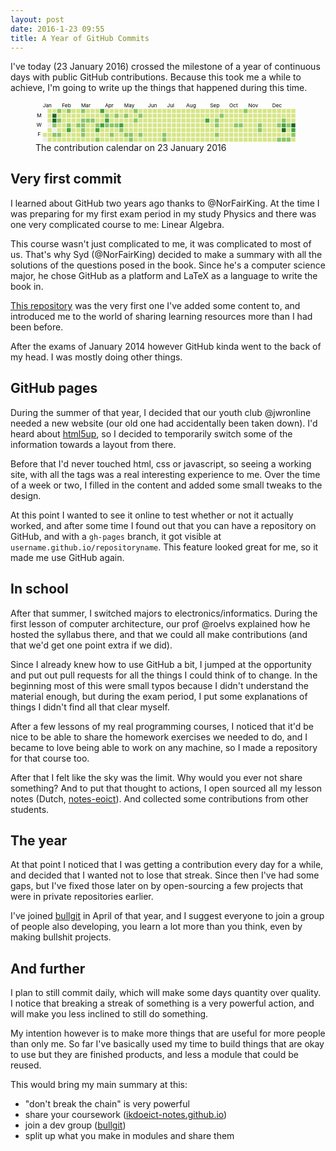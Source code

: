 ```yaml
---
layout: post
date: 2016-1-23 09:55
title: A Year of GitHub Commits
---
```

I've today (23 January 2016) crossed the milestone of a year of continuous days with public GitHub contributions. Because this took me a while to achieve, I'm going to write up the things that happened during this time.

<figure>
  <svg width="721" height="110" viewbox="0 0 721 110" class="js-calendar-graph-svg">
    <g transform="translate(20, 20)">
        <g transform="translate(0, 0)">
            <rect class="day" width="11" height="11" y="65" fill="#d6e685" data-count="4" data-date="2015-01-09"></rect>
            <rect class="day" width="11" height="11" y="78" fill="#eeeeee" data-count="0" data-date="2015-01-10"></rect>
        </g>
        <g transform="translate(13, 0)">
            <rect class="day" width="11" height="11" y="0" fill="#d6e685" data-count="1" data-date="2015-01-11"></rect>
            <rect class="day" width="11" height="11" y="13" fill="#d6e685" data-count="1" data-date="2015-01-12"></rect>
            <rect class="day" width="11" height="11" y="26" fill="#d6e685" data-count="1" data-date="2015-01-13"></rect>
            <rect class="day" width="11" height="11" y="39" fill="#eeeeee" data-count="0" data-date="2015-01-14"></rect>
            <rect class="day" width="11" height="11" y="52" fill="#d6e685" data-count="6" data-date="2015-01-15"></rect>
            <rect class="day" width="11" height="11" y="65" fill="#d6e685" data-count="1" data-date="2015-01-16"></rect>
            <rect class="day" width="11" height="11" y="78" fill="#d6e685" data-count="2" data-date="2015-01-17"></rect>
        </g>
        <g transform="translate(26, 0)">
            <rect class="day" width="11" height="11" y="0" fill="#d6e685" data-count="2" data-date="2015-01-18"></rect>
            <rect class="day" width="11" height="11" y="13" fill="#1e6823" data-count="50" data-date="2015-01-19"></rect>
            <rect class="day" width="11" height="11" y="26" fill="#1e6823" data-count="63" data-date="2015-01-20"></rect>
            <rect class="day" width="11" height="11" y="39" fill="#8cc665" data-count="20" data-date="2015-01-21"></rect>
            <rect class="day" width="11" height="11" y="52" fill="#eeeeee" data-count="0" data-date="2015-01-22"></rect>
            <rect class="day" width="11" height="11" y="65" fill="#8cc665" data-count="19" data-date="2015-01-23"></rect>
            <rect class="day" width="11" height="11" y="78" fill="#d6e685" data-count="16" data-date="2015-01-24"></rect>
        </g>
        <g transform="translate(39, 0)">
            <rect class="day" width="11" height="11" y="0" fill="#8cc665" data-count="19" data-date="2015-01-25"></rect>
            <rect class="day" width="11" height="11" y="13" fill="#d6e685" data-count="3" data-date="2015-01-26"></rect>
            <rect class="day" width="11" height="11" y="26" fill="#8cc665" data-count="21" data-date="2015-01-27"></rect>
            <rect class="day" width="11" height="11" y="39" fill="#d6e685" data-count="3" data-date="2015-01-28"></rect>
            <rect class="day" width="11" height="11" y="52" fill="#d6e685" data-count="1" data-date="2015-01-29"></rect>
            <rect class="day" width="11" height="11" y="65" fill="#8cc665" data-count="19" data-date="2015-01-30"></rect>
            <rect class="day" width="11" height="11" y="78" fill="#d6e685" data-count="5" data-date="2015-01-31"></rect>
        </g>
        <g transform="translate(52, 0)">
            <rect class="day" width="11" height="11" y="0" fill="#d6e685" data-count="1" data-date="2015-02-01"></rect>
            <rect class="day" width="11" height="11" y="13" fill="#d6e685" data-count="12" data-date="2015-02-02"></rect>
            <rect class="day" width="11" height="11" y="26" fill="#d6e685" data-count="4" data-date="2015-02-03"></rect>
            <rect class="day" width="11" height="11" y="39" fill="#d6e685" data-count="2" data-date="2015-02-04"></rect>
            <rect class="day" width="11" height="11" y="52" fill="#d6e685" data-count="1" data-date="2015-02-05"></rect>
            <rect class="day" width="11" height="11" y="65" fill="#d6e685" data-count="14" data-date="2015-02-06"></rect>
            <rect class="day" width="11" height="11" y="78" fill="#d6e685" data-count="1" data-date="2015-02-07"></rect>
        </g>
        <g transform="translate(65, 0)">
            <rect class="day" width="11" height="11" y="0" fill="#8cc665" data-count="20" data-date="2015-02-08"></rect>
            <rect class="day" width="11" height="11" y="13" fill="#d6e685" data-count="5" data-date="2015-02-09"></rect>
            <rect class="day" width="11" height="11" y="26" fill="#d6e685" data-count="1" data-date="2015-02-10"></rect>
            <rect class="day" width="11" height="11" y="39" fill="#8cc665" data-count="21" data-date="2015-02-11"></rect>
            <rect class="day" width="11" height="11" y="52" fill="#44a340" data-count="44" data-date="2015-02-12"></rect>
            <rect class="day" width="11" height="11" y="65" fill="#d6e685" data-count="3" data-date="2015-02-13"></rect>
            <rect class="day" width="11" height="11" y="78" fill="#d6e685" data-count="5" data-date="2015-02-14"></rect>
        </g>
        <g transform="translate(78, 0)">
            <rect class="day" width="11" height="11" y="0" fill="#d6e685" data-count="2" data-date="2015-02-15"></rect>
            <rect class="day" width="11" height="11" y="13" fill="#d6e685" data-count="10" data-date="2015-02-16"></rect>
            <rect class="day" width="11" height="11" y="26" fill="#d6e685" data-count="1" data-date="2015-02-17"></rect>
            <rect class="day" width="11" height="11" y="39" fill="#d6e685" data-count="8" data-date="2015-02-18"></rect>
            <rect class="day" width="11" height="11" y="52" fill="#d6e685" data-count="1" data-date="2015-02-19"></rect>
            <rect class="day" width="11" height="11" y="65" fill="#d6e685" data-count="1" data-date="2015-02-20"></rect>
            <rect class="day" width="11" height="11" y="78" fill="#d6e685" data-count="1" data-date="2015-02-21"></rect>
        </g>
        <g transform="translate(91, 0)">
            <rect class="day" width="11" height="11" y="0" fill="#d6e685" data-count="1" data-date="2015-02-22"></rect>
            <rect class="day" width="11" height="11" y="13" fill="#d6e685" data-count="8" data-date="2015-02-23"></rect>
            <rect class="day" width="11" height="11" y="26" fill="#d6e685" data-count="14" data-date="2015-02-24"></rect>
            <rect class="day" width="11" height="11" y="39" fill="#8cc665" data-count="27" data-date="2015-02-25"></rect>
            <rect class="day" width="11" height="11" y="52" fill="#d6e685" data-count="12" data-date="2015-02-26"></rect>
            <rect class="day" width="11" height="11" y="65" fill="#d6e685" data-count="14" data-date="2015-02-27"></rect>
            <rect class="day" width="11" height="11" y="78" fill="#d6e685" data-count="1" data-date="2015-02-28"></rect>
        </g>
        <g transform="translate(104, 0)">
            <rect class="day" width="11" height="11" y="0" fill="#8cc665" data-count="30" data-date="2015-03-01"></rect>
            <rect class="day" width="11" height="11" y="13" fill="#d6e685" data-count="8" data-date="2015-03-02"></rect>
            <rect class="day" width="11" height="11" y="26" fill="#8cc665" data-count="22" data-date="2015-03-03"></rect>
            <rect class="day" width="11" height="11" y="39" fill="#8cc665" data-count="23" data-date="2015-03-04"></rect>
            <rect class="day" width="11" height="11" y="52" fill="#8cc665" data-count="27" data-date="2015-03-05"></rect>
            <rect class="day" width="11" height="11" y="65" fill="#8cc665" data-count="20" data-date="2015-03-06"></rect>
            <rect class="day" width="11" height="11" y="78" fill="#d6e685" data-count="3" data-date="2015-03-07"></rect>
        </g>
        <g transform="translate(117, 0)">
            <rect class="day" width="11" height="11" y="0" fill="#d6e685" data-count="3" data-date="2015-03-08"></rect>
            <rect class="day" width="11" height="11" y="13" fill="#d6e685" data-count="9" data-date="2015-03-09"></rect>
            <rect class="day" width="11" height="11" y="26" fill="#8cc665" data-count="20" data-date="2015-03-10"></rect>
            <rect class="day" width="11" height="11" y="39" fill="#d6e685" data-count="2" data-date="2015-03-11"></rect>
            <rect class="day" width="11" height="11" y="52" fill="#d6e685" data-count="5" data-date="2015-03-12"></rect>
            <rect class="day" width="11" height="11" y="65" fill="#d6e685" data-count="5" data-date="2015-03-13"></rect>
            <rect class="day" width="11" height="11" y="78" fill="#d6e685" data-count="1" data-date="2015-03-14"></rect>
        </g>
        <g transform="translate(130, 0)">
            <rect class="day" width="11" height="11" y="0" fill="#d6e685" data-count="1" data-date="2015-03-15"></rect>
            <rect class="day" width="11" height="11" y="13" fill="#d6e685" data-count="9" data-date="2015-03-16"></rect>
            <rect class="day" width="11" height="11" y="26" fill="#8cc665" data-count="26" data-date="2015-03-17"></rect>
            <rect class="day" width="11" height="11" y="39" fill="#d6e685" data-count="16" data-date="2015-03-18"></rect>
            <rect class="day" width="11" height="11" y="52" fill="#d6e685" data-count="1" data-date="2015-03-19"></rect>
            <rect class="day" width="11" height="11" y="65" fill="#d6e685" data-count="12" data-date="2015-03-20"></rect>
            <rect class="day" width="11" height="11" y="78" fill="#d6e685" data-count="1" data-date="2015-03-21"></rect>
        </g>
        <g transform="translate(143, 0)">
            <rect class="day" width="11" height="11" y="0" fill="#d6e685" data-count="7" data-date="2015-03-22"></rect>
            <rect class="day" width="11" height="11" y="13" fill="#d6e685" data-count="7" data-date="2015-03-23"></rect>
            <rect class="day" width="11" height="11" y="26" fill="#d6e685" data-count="11" data-date="2015-03-24"></rect>
            <rect class="day" width="11" height="11" y="39" fill="#8cc665" data-count="28" data-date="2015-03-25"></rect>
            <rect class="day" width="11" height="11" y="52" fill="#44a340" data-count="43" data-date="2015-03-26"></rect>
            <rect class="day" width="11" height="11" y="65" fill="#d6e685" data-count="8" data-date="2015-03-27"></rect>
            <rect class="day" width="11" height="11" y="78" fill="#8cc665" data-count="28" data-date="2015-03-28"></rect>
        </g>
        <g transform="translate(156, 0)">
            <rect class="day" width="11" height="11" y="0" fill="#44a340" data-count="41" data-date="2015-03-29"></rect>
            <rect class="day" width="11" height="11" y="13" fill="#d6e685" data-count="10" data-date="2015-03-30"></rect>
            <rect class="day" width="11" height="11" y="26" fill="#d6e685" data-count="12" data-date="2015-03-31"></rect>
            <rect class="day" width="11" height="11" y="39" fill="#44a340" data-count="36" data-date="2015-04-01"></rect>
            <rect class="day" width="11" height="11" y="52" fill="#d6e685" data-count="13" data-date="2015-04-02"></rect>
            <rect class="day" width="11" height="11" y="65" fill="#d6e685" data-count="10" data-date="2015-04-03"></rect>
            <rect class="day" width="11" height="11" y="78" fill="#d6e685" data-count="9" data-date="2015-04-04"></rect>
        </g>
        <g transform="translate(169, 0)">
            <rect class="day" width="11" height="11" y="0" fill="#d6e685" data-count="13" data-date="2015-04-05"></rect>
            <rect class="day" width="11" height="11" y="13" fill="#8cc665" data-count="21" data-date="2015-04-06"></rect>
            <rect class="day" width="11" height="11" y="26" fill="#44a340" data-count="42" data-date="2015-04-07"></rect>
            <rect class="day" width="11" height="11" y="39" fill="#8cc665" data-count="26" data-date="2015-04-08"></rect>
            <rect class="day" width="11" height="11" y="52" fill="#d6e685" data-count="1" data-date="2015-04-09"></rect>
            <rect class="day" width="11" height="11" y="65" fill="#d6e685" data-count="2" data-date="2015-04-10"></rect>
            <rect class="day" width="11" height="11" y="78" fill="#d6e685" data-count="1" data-date="2015-04-11"></rect>
        </g>
        <g transform="translate(182, 0)">
            <rect class="day" width="11" height="11" y="0" fill="#d6e685" data-count="1" data-date="2015-04-12"></rect>
            <rect class="day" width="11" height="11" y="13" fill="#d6e685" data-count="3" data-date="2015-04-13"></rect>
            <rect class="day" width="11" height="11" y="26" fill="#d6e685" data-count="13" data-date="2015-04-14"></rect>
            <rect class="day" width="11" height="11" y="39" fill="#8cc665" data-count="19" data-date="2015-04-15"></rect>
            <rect class="day" width="11" height="11" y="52" fill="#d6e685" data-count="10" data-date="2015-04-16"></rect>
            <rect class="day" width="11" height="11" y="65" fill="#8cc665" data-count="18" data-date="2015-04-17"></rect>
            <rect class="day" width="11" height="11" y="78" fill="#d6e685" data-count="14" data-date="2015-04-18"></rect>
        </g>
        <g transform="translate(195, 0)">
            <rect class="day" width="11" height="11" y="0" fill="#d6e685" data-count="2" data-date="2015-04-19"></rect>
            <rect class="day" width="11" height="11" y="13" fill="#8cc665" data-count="19" data-date="2015-04-20"></rect>
            <rect class="day" width="11" height="11" y="26" fill="#d6e685" data-count="7" data-date="2015-04-21"></rect>
            <rect class="day" width="11" height="11" y="39" fill="#8cc665" data-count="17" data-date="2015-04-22"></rect>
            <rect class="day" width="11" height="11" y="52" fill="#d6e685" data-count="16" data-date="2015-04-23"></rect>
            <rect class="day" width="11" height="11" y="65" fill="#d6e685" data-count="11" data-date="2015-04-24"></rect>
            <rect class="day" width="11" height="11" y="78" fill="#d6e685" data-count="3" data-date="2015-04-25"></rect>
        </g>
        <g transform="translate(208, 0)">
            <rect class="day" width="11" height="11" y="0" fill="#d6e685" data-count="3" data-date="2015-04-26"></rect>
            <rect class="day" width="11" height="11" y="13" fill="#d6e685" data-count="11" data-date="2015-04-27"></rect>
            <rect class="day" width="11" height="11" y="26" fill="#d6e685" data-count="5" data-date="2015-04-28"></rect>
            <rect class="day" width="11" height="11" y="39" fill="#44a340" data-count="36" data-date="2015-04-29"></rect>
            <rect class="day" width="11" height="11" y="52" fill="#8cc665" data-count="30" data-date="2015-04-30"></rect>
            <rect class="day" width="11" height="11" y="65" fill="#d6e685" data-count="15" data-date="2015-05-01"></rect>
            <rect class="day" width="11" height="11" y="78" fill="#d6e685" data-count="16" data-date="2015-05-02"></rect>
        </g>
        <g transform="translate(221, 0)">
            <rect class="day" width="11" height="11" y="0" fill="#d6e685" data-count="10" data-date="2015-05-03"></rect>
            <rect class="day" width="11" height="11" y="13" fill="#8cc665" data-count="20" data-date="2015-05-04"></rect>
            <rect class="day" width="11" height="11" y="26" fill="#d6e685" data-count="5" data-date="2015-05-05"></rect>
            <rect class="day" width="11" height="11" y="39" fill="#d6e685" data-count="5" data-date="2015-05-06"></rect>
            <rect class="day" width="11" height="11" y="52" fill="#d6e685" data-count="4" data-date="2015-05-07"></rect>
            <rect class="day" width="11" height="11" y="65" fill="#8cc665" data-count="29" data-date="2015-05-08"></rect>
            <rect class="day" width="11" height="11" y="78" fill="#d6e685" data-count="9" data-date="2015-05-09"></rect>
        </g>
        <g transform="translate(234, 0)">
            <rect class="day" width="11" height="11" y="0" fill="#d6e685" data-count="4" data-date="2015-05-10"></rect>
            <rect class="day" width="11" height="11" y="13" fill="#d6e685" data-count="1" data-date="2015-05-11"></rect>
            <rect class="day" width="11" height="11" y="26" fill="#d6e685" data-count="10" data-date="2015-05-12"></rect>
            <rect class="day" width="11" height="11" y="39" fill="#d6e685" data-count="2" data-date="2015-05-13"></rect>
            <rect class="day" width="11" height="11" y="52" fill="#d6e685" data-count="7" data-date="2015-05-14"></rect>
            <rect class="day" width="11" height="11" y="65" fill="#8cc665" data-count="25" data-date="2015-05-15"></rect>
            <rect class="day" width="11" height="11" y="78" fill="#8cc665" data-count="23" data-date="2015-05-16"></rect>
        </g>
        <g transform="translate(247, 0)">
            <rect class="day" width="11" height="11" y="0" fill="#8cc665" data-count="17" data-date="2015-05-17"></rect>
            <rect class="day" width="11" height="11" y="13" fill="#d6e685" data-count="13" data-date="2015-05-18"></rect>
            <rect class="day" width="11" height="11" y="26" fill="#8cc665" data-count="19" data-date="2015-05-19"></rect>
            <rect class="day" width="11" height="11" y="39" fill="#d6e685" data-count="3" data-date="2015-05-20"></rect>
            <rect class="day" width="11" height="11" y="52" fill="#d6e685" data-count="3" data-date="2015-05-21"></rect>
            <rect class="day" width="11" height="11" y="65" fill="#d6e685" data-count="5" data-date="2015-05-22"></rect>
            <rect class="day" width="11" height="11" y="78" fill="#d6e685" data-count="2" data-date="2015-05-23"></rect>
        </g>
        <g transform="translate(260, 0)">
            <rect class="day" width="11" height="11" y="0" fill="#d6e685" data-count="2" data-date="2015-05-24"></rect>
            <rect class="day" width="11" height="11" y="13" fill="#8cc665" data-count="19" data-date="2015-05-25"></rect>
            <rect class="day" width="11" height="11" y="26" fill="#d6e685" data-count="4" data-date="2015-05-26"></rect>
            <rect class="day" width="11" height="11" y="39" fill="#d6e685" data-count="1" data-date="2015-05-27"></rect>
            <rect class="day" width="11" height="11" y="52" fill="#d6e685" data-count="3" data-date="2015-05-28"></rect>
            <rect class="day" width="11" height="11" y="65" fill="#8cc665" data-count="25" data-date="2015-05-29"></rect>
            <rect class="day" width="11" height="11" y="78" fill="#d6e685" data-count="3" data-date="2015-05-30"></rect>
        </g>
        <g transform="translate(273, 0)">
            <rect class="day" width="11" height="11" y="0" fill="#d6e685" data-count="4" data-date="2015-05-31"></rect>
            <rect class="day" width="11" height="11" y="13" fill="#d6e685" data-count="2" data-date="2015-06-01"></rect>
            <rect class="day" width="11" height="11" y="26" fill="#d6e685" data-count="2" data-date="2015-06-02"></rect>
            <rect class="day" width="11" height="11" y="39" fill="#d6e685" data-count="4" data-date="2015-06-03"></rect>
            <rect class="day" width="11" height="11" y="52" fill="#d6e685" data-count="14" data-date="2015-06-04"></rect>
            <rect class="day" width="11" height="11" y="65" fill="#d6e685" data-count="1" data-date="2015-06-05"></rect>
            <rect class="day" width="11" height="11" y="78" fill="#d6e685" data-count="5" data-date="2015-06-06"></rect>
        </g>
        <g transform="translate(286, 0)">
            <rect class="day" width="11" height="11" y="0" fill="#d6e685" data-count="4" data-date="2015-06-07"></rect>
            <rect class="day" width="11" height="11" y="13" fill="#d6e685" data-count="4" data-date="2015-06-08"></rect>
            <rect class="day" width="11" height="11" y="26" fill="#d6e685" data-count="6" data-date="2015-06-09"></rect>
            <rect class="day" width="11" height="11" y="39" fill="#d6e685" data-count="2" data-date="2015-06-10"></rect>
            <rect class="day" width="11" height="11" y="52" fill="#d6e685" data-count="8" data-date="2015-06-11"></rect>
            <rect class="day" width="11" height="11" y="65" fill="#d6e685" data-count="4" data-date="2015-06-12"></rect>
            <rect class="day" width="11" height="11" y="78" fill="#d6e685" data-count="4" data-date="2015-06-13"></rect>
        </g>
        <g transform="translate(299, 0)">
            <rect class="day" width="11" height="11" y="0" fill="#d6e685" data-count="14" data-date="2015-06-14"></rect>
            <rect class="day" width="11" height="11" y="13" fill="#d6e685" data-count="3" data-date="2015-06-15"></rect>
            <rect class="day" width="11" height="11" y="26" fill="#d6e685" data-count="2" data-date="2015-06-16"></rect>
            <rect class="day" width="11" height="11" y="39" fill="#d6e685" data-count="1" data-date="2015-06-17"></rect>
            <rect class="day" width="11" height="11" y="52" fill="#d6e685" data-count="4" data-date="2015-06-18"></rect>
            <rect class="day" width="11" height="11" y="65" fill="#d6e685" data-count="10" data-date="2015-06-19"></rect>
            <rect class="day" width="11" height="11" y="78" fill="#d6e685" data-count="2" data-date="2015-06-20"></rect>
        </g>
        <g transform="translate(312, 0)">
            <rect class="day" width="11" height="11" y="0" fill="#d6e685" data-count="10" data-date="2015-06-21"></rect>
            <rect class="day" width="11" height="11" y="13" fill="#d6e685" data-count="5" data-date="2015-06-22"></rect>
            <rect class="day" width="11" height="11" y="26" fill="#d6e685" data-count="1" data-date="2015-06-23"></rect>
            <rect class="day" width="11" height="11" y="39" fill="#d6e685" data-count="8" data-date="2015-06-24"></rect>
            <rect class="day" width="11" height="11" y="52" fill="#d6e685" data-count="8" data-date="2015-06-25"></rect>
            <rect class="day" width="11" height="11" y="65" fill="#d6e685" data-count="1" data-date="2015-06-26"></rect>
            <rect class="day" width="11" height="11" y="78" fill="#d6e685" data-count="4" data-date="2015-06-27"></rect>
        </g>
        <g transform="translate(325, 0)">
            <rect class="day" width="11" height="11" y="0" fill="#d6e685" data-count="1" data-date="2015-06-28"></rect>
            <rect class="day" width="11" height="11" y="13" fill="#d6e685" data-count="6" data-date="2015-06-29"></rect>
            <rect class="day" width="11" height="11" y="26" fill="#d6e685" data-count="1" data-date="2015-06-30"></rect>
            <rect class="day" width="11" height="11" y="39" fill="#d6e685" data-count="1" data-date="2015-07-01"></rect>
            <rect class="day" width="11" height="11" y="52" fill="#d6e685" data-count="10" data-date="2015-07-02"></rect>
            <rect class="day" width="11" height="11" y="65" fill="#8cc665" data-count="24" data-date="2015-07-03"></rect>
            <rect class="day" width="11" height="11" y="78" fill="#8cc665" data-count="17" data-date="2015-07-04"></rect>
        </g>
        <g transform="translate(338, 0)">
            <rect class="day" width="11" height="11" y="0" fill="#d6e685" data-count="10" data-date="2015-07-05"></rect>
            <rect class="day" width="11" height="11" y="13" fill="#d6e685" data-count="4" data-date="2015-07-06"></rect>
            <rect class="day" width="11" height="11" y="26" fill="#d6e685" data-count="1" data-date="2015-07-07"></rect>
            <rect class="day" width="11" height="11" y="39" fill="#d6e685" data-count="1" data-date="2015-07-08"></rect>
            <rect class="day" width="11" height="11" y="52" fill="#d6e685" data-count="1" data-date="2015-07-09"></rect>
            <rect class="day" width="11" height="11" y="65" fill="#d6e685" data-count="1" data-date="2015-07-10"></rect>
            <rect class="day" width="11" height="11" y="78" fill="#d6e685" data-count="1" data-date="2015-07-11"></rect>
        </g>
        <g transform="translate(351, 0)">
            <rect class="day" width="11" height="11" y="0" fill="#d6e685" data-count="1" data-date="2015-07-12"></rect>
            <rect class="day" width="11" height="11" y="13" fill="#d6e685" data-count="1" data-date="2015-07-13"></rect>
            <rect class="day" width="11" height="11" y="26" fill="#d6e685" data-count="8" data-date="2015-07-14"></rect>
            <rect class="day" width="11" height="11" y="39" fill="#d6e685" data-count="8" data-date="2015-07-15"></rect>
            <rect class="day" width="11" height="11" y="52" fill="#d6e685" data-count="8" data-date="2015-07-16"></rect>
            <rect class="day" width="11" height="11" y="65" fill="#d6e685" data-count="9" data-date="2015-07-17"></rect>
            <rect class="day" width="11" height="11" y="78" fill="#d6e685" data-count="13" data-date="2015-07-18"></rect>
        </g>
        <g transform="translate(364, 0)">
            <rect class="day" width="11" height="11" y="0" fill="#d6e685" data-count="6" data-date="2015-07-19"></rect>
            <rect class="day" width="11" height="11" y="13" fill="#d6e685" data-count="11" data-date="2015-07-20"></rect>
            <rect class="day" width="11" height="11" y="26" fill="#d6e685" data-count="1" data-date="2015-07-21"></rect>
            <rect class="day" width="11" height="11" y="39" fill="#d6e685" data-count="1" data-date="2015-07-22"></rect>
            <rect class="day" width="11" height="11" y="52" fill="#d6e685" data-count="1" data-date="2015-07-23"></rect>
            <rect class="day" width="11" height="11" y="65" fill="#d6e685" data-count="3" data-date="2015-07-24"></rect>
            <rect class="day" width="11" height="11" y="78" fill="#d6e685" data-count="6" data-date="2015-07-25"></rect>
        </g>
        <g transform="translate(377, 0)">
            <rect class="day" width="11" height="11" y="0" fill="#d6e685" data-count="4" data-date="2015-07-26"></rect>
            <rect class="day" width="11" height="11" y="13" fill="#d6e685" data-count="1" data-date="2015-07-27"></rect>
            <rect class="day" width="11" height="11" y="26" fill="#d6e685" data-count="5" data-date="2015-07-28"></rect>
            <rect class="day" width="11" height="11" y="39" fill="#d6e685" data-count="1" data-date="2015-07-29"></rect>
            <rect class="day" width="11" height="11" y="52" fill="#d6e685" data-count="2" data-date="2015-07-30"></rect>
            <rect class="day" width="11" height="11" y="65" fill="#d6e685" data-count="1" data-date="2015-07-31"></rect>
            <rect class="day" width="11" height="11" y="78" fill="#d6e685" data-count="1" data-date="2015-08-01"></rect>
        </g>
        <g transform="translate(390, 0)">
            <rect class="day" width="11" height="11" y="0" fill="#d6e685" data-count="2" data-date="2015-08-02"></rect>
            <rect class="day" width="11" height="11" y="13" fill="#d6e685" data-count="3" data-date="2015-08-03"></rect>
            <rect class="day" width="11" height="11" y="26" fill="#d6e685" data-count="10" data-date="2015-08-04"></rect>
            <rect class="day" width="11" height="11" y="39" fill="#d6e685" data-count="6" data-date="2015-08-05"></rect>
            <rect class="day" width="11" height="11" y="52" fill="#d6e685" data-count="1" data-date="2015-08-06"></rect>
            <rect class="day" width="11" height="11" y="65" fill="#d6e685" data-count="2" data-date="2015-08-07"></rect>
            <rect class="day" width="11" height="11" y="78" fill="#d6e685" data-count="8" data-date="2015-08-08"></rect>
        </g>
        <g transform="translate(403, 0)">
            <rect class="day" width="11" height="11" y="0" fill="#d6e685" data-count="2" data-date="2015-08-09"></rect>
            <rect class="day" width="11" height="11" y="13" fill="#d6e685" data-count="14" data-date="2015-08-10"></rect>
            <rect class="day" width="11" height="11" y="26" fill="#d6e685" data-count="4" data-date="2015-08-11"></rect>
            <rect class="day" width="11" height="11" y="39" fill="#d6e685" data-count="1" data-date="2015-08-12"></rect>
            <rect class="day" width="11" height="11" y="52" fill="#d6e685" data-count="9" data-date="2015-08-13"></rect>
            <rect class="day" width="11" height="11" y="65" fill="#d6e685" data-count="7" data-date="2015-08-14"></rect>
            <rect class="day" width="11" height="11" y="78" fill="#d6e685" data-count="11" data-date="2015-08-15"></rect>
        </g>
        <g transform="translate(416, 0)">
            <rect class="day" width="11" height="11" y="0" fill="#d6e685" data-count="4" data-date="2015-08-16"></rect>
            <rect class="day" width="11" height="11" y="13" fill="#d6e685" data-count="7" data-date="2015-08-17"></rect>
            <rect class="day" width="11" height="11" y="26" fill="#d6e685" data-count="1" data-date="2015-08-18"></rect>
            <rect class="day" width="11" height="11" y="39" fill="#d6e685" data-count="13" data-date="2015-08-19"></rect>
            <rect class="day" width="11" height="11" y="52" fill="#d6e685" data-count="6" data-date="2015-08-20"></rect>
            <rect class="day" width="11" height="11" y="65" fill="#d6e685" data-count="12" data-date="2015-08-21"></rect>
            <rect class="day" width="11" height="11" y="78" fill="#d6e685" data-count="8" data-date="2015-08-22"></rect>
        </g>
        <g transform="translate(429, 0)">
            <rect class="day" width="11" height="11" y="0" fill="#d6e685" data-count="2" data-date="2015-08-23"></rect>
            <rect class="day" width="11" height="11" y="13" fill="#d6e685" data-count="8" data-date="2015-08-24"></rect>
            <rect class="day" width="11" height="11" y="26" fill="#d6e685" data-count="3" data-date="2015-08-25"></rect>
            <rect class="day" width="11" height="11" y="39" fill="#d6e685" data-count="5" data-date="2015-08-26"></rect>
            <rect class="day" width="11" height="11" y="52" fill="#d6e685" data-count="3" data-date="2015-08-27"></rect>
            <rect class="day" width="11" height="11" y="65" fill="#d6e685" data-count="1" data-date="2015-08-28"></rect>
            <rect class="day" width="11" height="11" y="78" fill="#d6e685" data-count="3" data-date="2015-08-29"></rect>
        </g>
        <g transform="translate(442, 0)">
            <rect class="day" width="11" height="11" y="0" fill="#d6e685" data-count="1" data-date="2015-08-30"></rect>
            <rect class="day" width="11" height="11" y="13" fill="#d6e685" data-count="4" data-date="2015-08-31"></rect>
            <rect class="day" width="11" height="11" y="26" fill="#44a340" data-count="39" data-date="2015-09-01"></rect>
            <rect class="day" width="11" height="11" y="39" fill="#d6e685" data-count="13" data-date="2015-09-02"></rect>
            <rect class="day" width="11" height="11" y="52" fill="#d6e685" data-count="10" data-date="2015-09-03"></rect>
            <rect class="day" width="11" height="11" y="65" fill="#d6e685" data-count="1" data-date="2015-09-04"></rect>
            <rect class="day" width="11" height="11" y="78" fill="#d6e685" data-count="8" data-date="2015-09-05"></rect>
        </g>
        <g transform="translate(455, 0)">
            <rect class="day" width="11" height="11" y="0" fill="#d6e685" data-count="2" data-date="2015-09-06"></rect>
            <rect class="day" width="11" height="11" y="13" fill="#d6e685" data-count="10" data-date="2015-09-07"></rect>
            <rect class="day" width="11" height="11" y="26" fill="#d6e685" data-count="3" data-date="2015-09-08"></rect>
            <rect class="day" width="11" height="11" y="39" fill="#d6e685" data-count="3" data-date="2015-09-09"></rect>
            <rect class="day" width="11" height="11" y="52" fill="#d6e685" data-count="2" data-date="2015-09-10"></rect>
            <rect class="day" width="11" height="11" y="65" fill="#d6e685" data-count="7" data-date="2015-09-11"></rect>
            <rect class="day" width="11" height="11" y="78" fill="#d6e685" data-count="2" data-date="2015-09-12"></rect>
        </g>
        <g transform="translate(468, 0)">
            <rect class="day" width="11" height="11" y="0" fill="#d6e685" data-count="2" data-date="2015-09-13"></rect>
            <rect class="day" width="11" height="11" y="13" fill="#d6e685" data-count="2" data-date="2015-09-14"></rect>
            <rect class="day" width="11" height="11" y="26" fill="#8cc665" data-count="17" data-date="2015-09-15"></rect>
            <rect class="day" width="11" height="11" y="39" fill="#8cc665" data-count="20" data-date="2015-09-16"></rect>
            <rect class="day" width="11" height="11" y="52" fill="#d6e685" data-count="16" data-date="2015-09-17"></rect>
            <rect class="day" width="11" height="11" y="65" fill="#8cc665" data-count="21" data-date="2015-09-18"></rect>
            <rect class="day" width="11" height="11" y="78" fill="#d6e685" data-count="16" data-date="2015-09-19"></rect>
        </g>
        <g transform="translate(481, 0)">
            <rect class="day" width="11" height="11" y="0" fill="#d6e685" data-count="7" data-date="2015-09-20"></rect>
            <rect class="day" width="11" height="11" y="13" fill="#8cc665" data-count="24" data-date="2015-09-21"></rect>
            <rect class="day" width="11" height="11" y="26" fill="#d6e685" data-count="8" data-date="2015-09-22"></rect>
            <rect class="day" width="11" height="11" y="39" fill="#d6e685" data-count="1" data-date="2015-09-23"></rect>
            <rect class="day" width="11" height="11" y="52" fill="#d6e685" data-count="1" data-date="2015-09-24"></rect>
            <rect class="day" width="11" height="11" y="65" fill="#d6e685" data-count="7" data-date="2015-09-25"></rect>
            <rect class="day" width="11" height="11" y="78" fill="#d6e685" data-count="2" data-date="2015-09-26"></rect>
        </g>
        <g transform="translate(494, 0)">
            <rect class="day" width="11" height="11" y="0" fill="#d6e685" data-count="12" data-date="2015-09-27"></rect>
            <rect class="day" width="11" height="11" y="13" fill="#d6e685" data-count="3" data-date="2015-09-28"></rect>
            <rect class="day" width="11" height="11" y="26" fill="#d6e685" data-count="3" data-date="2015-09-29"></rect>
            <rect class="day" width="11" height="11" y="39" fill="#d6e685" data-count="6" data-date="2015-09-30"></rect>
            <rect class="day" width="11" height="11" y="52" fill="#d6e685" data-count="1" data-date="2015-10-01"></rect>
            <rect class="day" width="11" height="11" y="65" fill="#d6e685" data-count="2" data-date="2015-10-02"></rect>
            <rect class="day" width="11" height="11" y="78" fill="#d6e685" data-count="1" data-date="2015-10-03"></rect>
        </g>
        <g transform="translate(507, 0)">
            <rect class="day" width="11" height="11" y="0" fill="#d6e685" data-count="1" data-date="2015-10-04"></rect>
            <rect class="day" width="11" height="11" y="13" fill="#d6e685" data-count="1" data-date="2015-10-05"></rect>
            <rect class="day" width="11" height="11" y="26" fill="#d6e685" data-count="4" data-date="2015-10-06"></rect>
            <rect class="day" width="11" height="11" y="39" fill="#d6e685" data-count="9" data-date="2015-10-07"></rect>
            <rect class="day" width="11" height="11" y="52" fill="#d6e685" data-count="1" data-date="2015-10-08"></rect>
            <rect class="day" width="11" height="11" y="65" fill="#d6e685" data-count="7" data-date="2015-10-09"></rect>
            <rect class="day" width="11" height="11" y="78" fill="#d6e685" data-count="2" data-date="2015-10-10"></rect>
        </g>
        <g transform="translate(520, 0)">
            <rect class="day" width="11" height="11" y="0" fill="#d6e685" data-count="7" data-date="2015-10-11"></rect>
            <rect class="day" width="11" height="11" y="13" fill="#d6e685" data-count="12" data-date="2015-10-12"></rect>
            <rect class="day" width="11" height="11" y="26" fill="#d6e685" data-count="3" data-date="2015-10-13"></rect>
            <rect class="day" width="11" height="11" y="39" fill="#8cc665" data-count="21" data-date="2015-10-14"></rect>
            <rect class="day" width="11" height="11" y="52" fill="#d6e685" data-count="1" data-date="2015-10-15"></rect>
            <rect class="day" width="11" height="11" y="65" fill="#d6e685" data-count="14" data-date="2015-10-16"></rect>
            <rect class="day" width="11" height="11" y="78" fill="#d6e685" data-count="4" data-date="2015-10-17"></rect>
        </g>
        <g transform="translate(533, 0)">
            <rect class="day" width="11" height="11" y="0" fill="#d6e685" data-count="2" data-date="2015-10-18"></rect>
            <rect class="day" width="11" height="11" y="13" fill="#d6e685" data-count="7" data-date="2015-10-19"></rect>
            <rect class="day" width="11" height="11" y="26" fill="#d6e685" data-count="2" data-date="2015-10-20"></rect>
            <rect class="day" width="11" height="11" y="39" fill="#8cc665" data-count="28" data-date="2015-10-21"></rect>
            <rect class="day" width="11" height="11" y="52" fill="#d6e685" data-count="2" data-date="2015-10-22"></rect>
            <rect class="day" width="11" height="11" y="65" fill="#d6e685" data-count="1" data-date="2015-10-23"></rect>
            <rect class="day" width="11" height="11" y="78" fill="#d6e685" data-count="1" data-date="2015-10-24"></rect>
        </g>
        <g transform="translate(546, 0)">
            <rect class="day" width="11" height="11" y="0" fill="#8cc665" data-count="21" data-date="2015-10-25"></rect>
            <rect class="day" width="11" height="11" y="13" fill="#d6e685" data-count="12" data-date="2015-10-26"></rect>
            <rect class="day" width="11" height="11" y="26" fill="#d6e685" data-count="6" data-date="2015-10-27"></rect>
            <rect class="day" width="11" height="11" y="39" fill="#d6e685" data-count="6" data-date="2015-10-28"></rect>
            <rect class="day" width="11" height="11" y="52" fill="#d6e685" data-count="6" data-date="2015-10-29"></rect>
            <rect class="day" width="11" height="11" y="65" fill="#d6e685" data-count="1" data-date="2015-10-30"></rect>
            <rect class="day" width="11" height="11" y="78" fill="#d6e685" data-count="1" data-date="2015-10-31"></rect>
        </g>
        <g transform="translate(559, 0)">
            <rect class="day" width="11" height="11" y="0" fill="#d6e685" data-count="1" data-date="2015-11-01"></rect>
            <rect class="day" width="11" height="11" y="13" fill="#d6e685" data-count="6" data-date="2015-11-02"></rect>
            <rect class="day" width="11" height="11" y="26" fill="#d6e685" data-count="10" data-date="2015-11-03"></rect>
            <rect class="day" width="11" height="11" y="39" fill="#d6e685" data-count="6" data-date="2015-11-04"></rect>
            <rect class="day" width="11" height="11" y="52" fill="#d6e685" data-count="1" data-date="2015-11-05"></rect>
            <rect class="day" width="11" height="11" y="65" fill="#d6e685" data-count="6" data-date="2015-11-06"></rect>
            <rect class="day" width="11" height="11" y="78" fill="#d6e685" data-count="1" data-date="2015-11-07"></rect>
        </g>
        <g transform="translate(572, 0)">
            <rect class="day" width="11" height="11" y="0" fill="#d6e685" data-count="1" data-date="2015-11-08"></rect>
            <rect class="day" width="11" height="11" y="13" fill="#d6e685" data-count="1" data-date="2015-11-09"></rect>
            <rect class="day" width="11" height="11" y="26" fill="#d6e685" data-count="2" data-date="2015-11-10"></rect>
            <rect class="day" width="11" height="11" y="39" fill="#d6e685" data-count="1" data-date="2015-11-11"></rect>
            <rect class="day" width="11" height="11" y="52" fill="#d6e685" data-count="3" data-date="2015-11-12"></rect>
            <rect class="day" width="11" height="11" y="65" fill="#d6e685" data-count="1" data-date="2015-11-13"></rect>
            <rect class="day" width="11" height="11" y="78" fill="#d6e685" data-count="3" data-date="2015-11-14"></rect>
        </g>
        <g transform="translate(585, 0)">
            <rect class="day" width="11" height="11" y="0" fill="#d6e685" data-count="1" data-date="2015-11-15"></rect>
            <rect class="day" width="11" height="11" y="13" fill="#d6e685" data-count="1" data-date="2015-11-16"></rect>
            <rect class="day" width="11" height="11" y="26" fill="#d6e685" data-count="7" data-date="2015-11-17"></rect>
            <rect class="day" width="11" height="11" y="39" fill="#8cc665" data-count="28" data-date="2015-11-18"></rect>
            <rect class="day" width="11" height="11" y="52" fill="#8cc665" data-count="25" data-date="2015-11-19"></rect>
            <rect class="day" width="11" height="11" y="65" fill="#d6e685" data-count="6" data-date="2015-11-20"></rect>
            <rect class="day" width="11" height="11" y="78" fill="#d6e685" data-count="13" data-date="2015-11-21"></rect>
        </g>
        <g transform="translate(598, 0)">
            <rect class="day" width="11" height="11" y="0" fill="#d6e685" data-count="2" data-date="2015-11-22"></rect>
            <rect class="day" width="11" height="11" y="13" fill="#d6e685" data-count="1" data-date="2015-11-23"></rect>
            <rect class="day" width="11" height="11" y="26" fill="#d6e685" data-count="9" data-date="2015-11-24"></rect>
            <rect class="day" width="11" height="11" y="39" fill="#d6e685" data-count="9" data-date="2015-11-25"></rect>
            <rect class="day" width="11" height="11" y="52" fill="#d6e685" data-count="1" data-date="2015-11-26"></rect>
            <rect class="day" width="11" height="11" y="65" fill="#d6e685" data-count="10" data-date="2015-11-27"></rect>
            <rect class="day" width="11" height="11" y="78" fill="#d6e685" data-count="2" data-date="2015-11-28"></rect>
        </g>
        <g transform="translate(611, 0)">
            <rect class="day" width="11" height="11" y="0" fill="#d6e685" data-count="7" data-date="2015-11-29"></rect>
            <rect class="day" width="11" height="11" y="13" fill="#d6e685" data-count="4" data-date="2015-11-30"></rect>
            <rect class="day" width="11" height="11" y="26" fill="#d6e685" data-count="14" data-date="2015-12-01"></rect>
            <rect class="day" width="11" height="11" y="39" fill="#d6e685" data-count="10" data-date="2015-12-02"></rect>
            <rect class="day" width="11" height="11" y="52" fill="#d6e685" data-count="15" data-date="2015-12-03"></rect>
            <rect class="day" width="11" height="11" y="65" fill="#d6e685" data-count="4" data-date="2015-12-04"></rect>
            <rect class="day" width="11" height="11" y="78" fill="#d6e685" data-count="13" data-date="2015-12-05"></rect>
        </g>
        <g transform="translate(624, 0)">
            <rect class="day" width="11" height="11" y="0" fill="#d6e685" data-count="3" data-date="2015-12-06"></rect>
            <rect class="day" width="11" height="11" y="13" fill="#d6e685" data-count="6" data-date="2015-12-07"></rect>
            <rect class="day" width="11" height="11" y="26" fill="#d6e685" data-count="9" data-date="2015-12-08"></rect>
            <rect class="day" width="11" height="11" y="39" fill="#d6e685" data-count="6" data-date="2015-12-09"></rect>
            <rect class="day" width="11" height="11" y="52" fill="#d6e685" data-count="3" data-date="2015-12-10"></rect>
            <rect class="day" width="11" height="11" y="65" fill="#d6e685" data-count="3" data-date="2015-12-11"></rect>
            <rect class="day" width="11" height="11" y="78" fill="#d6e685" data-count="9" data-date="2015-12-12"></rect>
        </g>
        <g transform="translate(637, 0)">
            <rect class="day" width="11" height="11" y="0" fill="#d6e685" data-count="6" data-date="2015-12-13"></rect>
            <rect class="day" width="11" height="11" y="13" fill="#d6e685" data-count="12" data-date="2015-12-14"></rect>
            <rect class="day" width="11" height="11" y="26" fill="#d6e685" data-count="4" data-date="2015-12-15"></rect>
            <rect class="day" width="11" height="11" y="39" fill="#8cc665" data-count="22" data-date="2015-12-16"></rect>
            <rect class="day" width="11" height="11" y="52" fill="#d6e685" data-count="9" data-date="2015-12-17"></rect>
            <rect class="day" width="11" height="11" y="65" fill="#d6e685" data-count="7" data-date="2015-12-18"></rect>
            <rect class="day" width="11" height="11" y="78" fill="#8cc665" data-count="19" data-date="2015-12-19"></rect>
        </g>
        <g transform="translate(650, 0)">
            <rect class="day" width="11" height="11" y="0" fill="#d6e685" data-count="4" data-date="2015-12-20"></rect>
            <rect class="day" width="11" height="11" y="13" fill="#d6e685" data-count="3" data-date="2015-12-21"></rect>
            <rect class="day" width="11" height="11" y="26" fill="#8cc665" data-count="17" data-date="2015-12-22"></rect>
            <rect class="day" width="11" height="11" y="39" fill="#44a340" data-count="33" data-date="2015-12-23"></rect>
            <rect class="day" width="11" height="11" y="52" fill="#1e6823" data-count="59" data-date="2015-12-24"></rect>
            <rect class="day" width="11" height="11" y="65" fill="#d6e685" data-count="4" data-date="2015-12-25"></rect>
            <rect class="day" width="11" height="11" y="78" fill="#8cc665" data-count="20" data-date="2015-12-26"></rect>
        </g>
        <g transform="translate(663, 0)">
            <rect class="day" width="11" height="11" y="0" fill="#d6e685" data-count="5" data-date="2015-12-27"></rect>
            <rect class="day" width="11" height="11" y="13" fill="#d6e685" data-count="6" data-date="2015-12-28"></rect>
            <rect class="day" width="11" height="11" y="26" fill="#d6e685" data-count="12" data-date="2015-12-29"></rect>
            <rect class="day" width="11" height="11" y="39" fill="#8cc665" data-count="22" data-date="2015-12-30"></rect>
            <rect class="day" width="11" height="11" y="52" fill="#d6e685" data-count="8" data-date="2015-12-31"></rect>
            <rect class="day" width="11" height="11" y="65" fill="#d6e685" data-count="1" data-date="2016-01-01"></rect>
            <rect class="day" width="11" height="11" y="78" fill="#8cc665" data-count="27" data-date="2016-01-02"></rect>
        </g>
        <g transform="translate(676, 0)">
            <rect class="day" width="11" height="11" y="0" fill="#d6e685" data-count="11" data-date="2016-01-03"></rect>
            <rect class="day" width="11" height="11" y="13" fill="#d6e685" data-count="10" data-date="2016-01-04"></rect>
            <rect class="day" width="11" height="11" y="26" fill="#d6e685" data-count="7" data-date="2016-01-05"></rect>
            <rect class="day" width="11" height="11" y="39" fill="#1e6823" data-count="64" data-date="2016-01-06"></rect>
            <rect class="day" width="11" height="11" y="52" fill="#44a340" data-count="39" data-date="2016-01-07"></rect>
            <rect class="day" width="11" height="11" y="65" fill="#8cc665" data-count="18" data-date="2016-01-08"></rect>
            <rect class="day" width="11" height="11" y="78" fill="#d6e685" data-count="4" data-date="2016-01-09"></rect>
        </g>
        <text x="0" y="-5" class="month">Jan</text>
        <text x="52" y="-5" class="month">Feb</text>
        <text x="104" y="-5" class="month">Mar</text>
        <text x="169" y="-5" class="month">Apr</text>
        <text x="221" y="-5" class="month">May</text>
        <text x="286" y="-5" class="month">Jun</text>
        <text x="338" y="-5" class="month">Jul</text>
        <text x="390" y="-5" class="month">Aug</text>
        <text x="455" y="-5" class="month">Sep</text>
        <text x="507" y="-5" class="month">Oct</text>
        <text x="559" y="-5" class="month">Nov</text>
        <text x="624" y="-5" class="month">Dec</text>
      <text text-anchor="middle" class="wday" dx="-10" dy="9" style="display: none;">S</text>
      <text text-anchor="middle" class="wday" dx="-10" dy="22">M</text>
      <text text-anchor="middle" class="wday" dx="-10" dy="35" style="display: none;">T</text>
      <text text-anchor="middle" class="wday" dx="-10" dy="48">W</text>
      <text text-anchor="middle" class="wday" dx="-10" dy="61" style="display: none;">T</text>
      <text text-anchor="middle" class="wday" dx="-10" dy="74">F</text>
      <text text-anchor="middle" class="wday" dx="-10" dy="87" style="display: none;">S</text>
    </g>
  </svg>
  <figcaption>The contribution calendar on 23 January 2016</figcaption>
</figure>

## Very first commit

I learned about GitHub two years ago thanks to @NorFairKing. At the time I was preparing for my first exam period in my study Physics and there was one very complicated course to me: Linear Algebra.

This course wasn't just complicated to me, it was complicated to most of us. That's why Syd (@NorFairKing) decided to make a summary with all the solutions of the questions posed in the book. Since he's a computer science major, he chose GitHub as a platform and LaTeX as a language to write the book in.

[This repository](https://github.com/NorFairKing/lineairealgebra) was the very first one I've added some content to, and introduced me to the world of sharing learning resources more than I had been before.

After the exams of January 2014 however GitHub kinda went to the back of my head. I was mostly doing other things.

## GitHub pages

During the summer of that year, I decided that our youth club @jwronline needed a new website (our old one had accidentally been taken down). I'd heard about [html5up](http://html5up.net), so I decided to temporarily switch some of the information towards a layout from there.

Before that I'd never touched html, css or javascript, so seeing a working site, with all the tags was a real interesting experience to me. Over the time of a week or two, I filled in the content and added some small tweaks to the design.

At this point I wanted to see it online to test whether or not it actually worked, and after some time I found out that you can have a repository on GitHub, and with a `gh-pages` branch, it got visible at `username.github.io/repositoryname`. This feature looked great for me, so it made me use GitHub again.

## In school

After that summer, I switched majors to electronics/informatics. During the first lesson of computer architecture, our prof @roelvs explained how he hosted the syllabus there, and that we could all make contributions (and that we'd get one point extra if we did).

Since I already knew how to use GitHub a bit, I jumped at the opportunity and put out pull requests for all the things I could think of to change. In the beginning most of this were small typos because I didn't understand the material enough, but during the exam period, I put some explanations of things I didn't find all that clear myself.

After a few lessons of my real programming courses, I noticed that it'd be nice to be able to share the homework exercises we needed to do, and I became to love being able to work on any machine, so I made a repository for that course too.

After that I felt like the sky was the limit. Why would you ever not share something? And to put that thought to actions, I open sourced all my lesson notes (Dutch, [notes-eoict](https://github.com/haroenv/notes-eoict)). And collected some contributions from other students.

## The year

At that point I noticed that I was getting a contribution every day for a while, and decided that I wanted not to lose that streak. Since then I've had some gaps, but I've fixed those later on by open-sourcing a few projects that were in private repositories earlier.

I've joined [bullgit](https://bullg.it) in April of that year, and I suggest everyone to join a group of people also developing, you learn a lot more than you think, even by making bullshit projects.

## And further

I plan to still commit daily, which will make some days quantity over quality. I notice that breaking a streak of something is a very powerful action, and will make you less inclined to still do something.

My intention however is to make more things that are useful for more people than only me. So far I've basically used my time to build things that are okay to use but they are finished products, and less a module that could be reused.

This would bring my main summary at this:

* "don't break the chain" is very powerful
* share your coursework ([ikdoeict-notes.github.io](https://ikdoeict-notes.github.io))
* join a dev group ([bullgit](https://bullg.it))
* split up what you make in modules and share them
